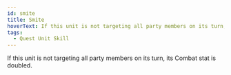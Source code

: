 ```yaml
---
id: smite
title: Smite
hoverText: If this unit is not targeting all party members on its turn, its Combat stat is doubled.
tags:
  - Quest Unit Skill
---
```


If this unit is not targeting all party members on its turn, its Combat stat is doubled.

